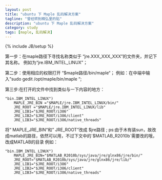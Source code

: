 ```yaml
---
layout: post
title: "ubuntu 下 Maple 乱码解决方案"
tagline: "曾经转到精弘里的贴"
description: "ubuntu 下 Maple 乱码解决方案"
category: study
tags: [maple, 乱码解决]
---
```

{% include JB/setup %}

第一步：在maple路径下寻找名称类似于 “jre.XXX_XXX_XXX”的文件夹，并记下其名称。
例如为“jre.IBM_INTEL_LINUX”；
 
第二步：使用相应的权限打开 “$maple路径/bin/maple“；
例如：在中端中输入”sudo gedit /opt/maple/bin/maple “;
 
第三步:在打开的文件中找到类似与一下内容的地方：
 
    "bin.IBM_INTEL_LINUX")
        MAPLE_JRE_BIN ="$MAPLE/jre.IBM_INTEL_LINUX/bin/"
        JRE_ROOT ="$MAPLE/jre.IBM_INTEL_LINUX/lib"
        JRE_LIB1="$JRE_ROOT/i386"
        JRE_LIB2="$JRE_ROOT/i386/client"
        JRE_LIB3="$JRE_ROOT/i386/native_threads"
 

将“ MAPLE_JRE_BIN“和” JRE_ROOT”改成 $jre路径 ; 
ps:由于木有装sun，故改成matlab的路径，依然可以用，不过下文中的`$MATLAB_R2010b`需要改的哦，改成MATLAB的目录
例如：

    "bin.IBM_INTEL_LINUX")
        MAPLE_JRE_BIN="$MATLAB_R2010b/sys/java/jre/glnx86/jre/bin/"
        JRE_ROOT="$MATLAB_R2010b/sys/java/jre/glnx86/jre/lib/" 
        JRE_LIB1="$JRE_ROOT/i386"
        JRE_LIB2="$JRE_ROOT/i386/client"
        JRE_LIB3="$JRE_ROOT/i386/native_threads"
